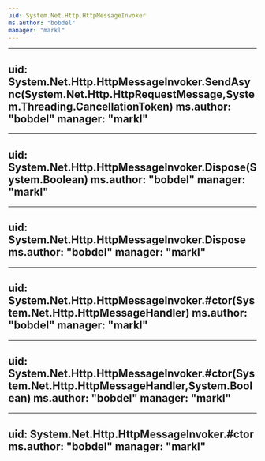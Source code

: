 ```yaml
---
uid: System.Net.Http.HttpMessageInvoker
ms.author: "bobdel"
manager: "markl"
---
```


---
uid: System.Net.Http.HttpMessageInvoker.SendAsync(System.Net.Http.HttpRequestMessage,System.Threading.CancellationToken)
ms.author: "bobdel"
manager: "markl"
---

---
uid: System.Net.Http.HttpMessageInvoker.Dispose(System.Boolean)
ms.author: "bobdel"
manager: "markl"
---

---
uid: System.Net.Http.HttpMessageInvoker.Dispose
ms.author: "bobdel"
manager: "markl"
---

---
uid: System.Net.Http.HttpMessageInvoker.#ctor(System.Net.Http.HttpMessageHandler)
ms.author: "bobdel"
manager: "markl"
---

---
uid: System.Net.Http.HttpMessageInvoker.#ctor(System.Net.Http.HttpMessageHandler,System.Boolean)
ms.author: "bobdel"
manager: "markl"
---

---
uid: System.Net.Http.HttpMessageInvoker.#ctor
ms.author: "bobdel"
manager: "markl"
---
